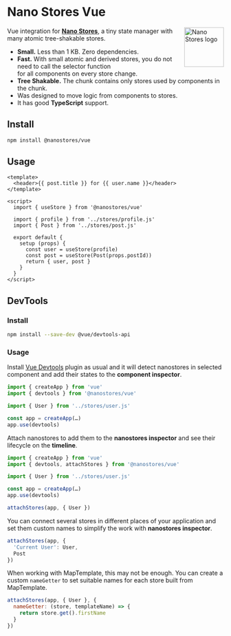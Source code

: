 # Nano Stores Vue

<img align="right" width="92" height="92" title="Nano Stores logo"
     src="https://nanostores.github.io/nanostores/logo.svg">

Vue integration for **[Nano Stores]**, a tiny state manager
with many atomic tree-shakable stores.

* **Small.** Less than 1 KB. Zero dependencies.
* **Fast.** With small atomic and derived stores, you do not need to call
  the selector function for all components on every store change.
* **Tree Shakable.** The chunk contains only stores used by components
  in the chunk.
* Was designed to move logic from components to stores.
* It has good **TypeScript** support.

## Install

```sh
npm install @nanostores/vue
```

## Usage

```vue
<template>
  <header>{{ post.title }} for {{ user.name }}</header>
</template>

<script>
  import { useStore } from '@nanostores/vue'

  import { profile } from '../stores/profile.js'
  import { Post } from '../stores/post.js'

  export default {
    setup (props) {
      const user = useStore(profile)
      const post = useStore(Post(props.postId))
      return { user, post }
    }
  }
</script>
```

## DevTools

### Install

```sh
npm install --save-dev @vue/devtools-api
```

### Usage

Install [Vue Devtools] plugin as usual and it will detect nanostores
in selected component and add their states to the **component inspector**.

```js
import { createApp } from 'vue'
import { devtools } from '@nanostores/vue'

import { User } from '../stores/user.js'

const app = createApp(…)
app.use(devtools)
```

Attach nanostores to add them to the **nanostores inspector**
and see their lifecycle on the **timeline**.

```js
import { createApp } from 'vue'
import { devtools, attachStores } from '@nanostores/vue'

import { User } from '../stores/user.js'

const app = createApp(…)
app.use(devtools)

attachStores(app, { User })
```

You can connect several stores in different places of your application
and set them custom names to simplify the work with **nanostores inspector**.

```js
attachStores(app, {
  'Current User': User,
  Post
})
```

When working with MapTemplate, this may not be enough. You can create
a custom `nameGetter` to set suitable names for each store
built from MapTemplate.

```js
attachStores(app, { User }, {
  nameGetter: (store, templateName) => {
    return store.get().firstName
  }
})
```

[Nano Stores]: https://github.com/nanostores/nanostores/
[Vue Devtools]: https://devtools.vuejs.org
